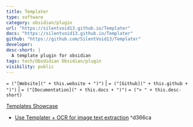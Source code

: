 ```yaml
---
title: Templater
type: software
category: obsidian/plugin
url: "https://silentvoid13.github.io/Templater"
docs: "https://silentvoid13.github.io/Templater"
github: "https://github.com/SilentVoid13/Templater"
developer:
desc-short: |
  A template plugin for obsidian
tags: tech/Obsdidian Obsidian/plugin
visibility: public
---
```

`= ("[Website](" + this.website + ")")` |  `= ("[Github](" + this.github + ")")` | `= ("[Documentation](" + this.docs + ")")`
`= ("> " + this.desc-short)`

[Templates Showcase](https://github.com/SilentVoid13/Templater/discussions/categories/templates-showcase)
  - [Use Templater + OCR for image text extraction](https://forum.obsidian.md/t/basic-ocr-in-obsidian/18087/30) ^d366ca